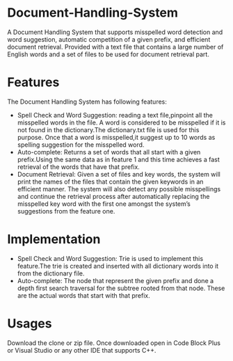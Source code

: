 # Document-Handling-System
A Document Handling System that supports misspelled word detection and word suggestion, automatic competition of a given prefix, and efficient document retrieval.
Provided with a text file that contains a large number of English words and a set of files to be used for document retrieval part. 
# Features
The Document Handling System has following features:
- Spell Check and Word Suggestion: reading a text file,pinpoint all the misspelled words in the file. A word is considered to be misspelled if it is not found in the dictionary.The dictionary.txt file is used for this purpose. Once that a word is misspelled,it suggest up to 10 words as spelling suggestion for the misspelled word.
- Auto-complete:  Returns a set of words that all start with a given prefix.Using the same data as in feature 1 and this time achieves a fast retrieval of the words that have that prefix.
- Document Retrieval: Given a set of files and key words, the system will print the names of the files that contain the given keywords in an efficient manner. The system will also detect any possible misspellings and continue the retrieval process after automatically replacing the misspelled key word with the first one amongst the system’s suggestions from the feature one.
# Implementation
- Spell Check and Word Suggestion: Trie is used to implement this feature.The trie is created and inserted with all dictionary words into it from the dictionary file. 
- Auto-complete: The node that represent the given prefix and done a depth first search traversal for the subtree rooted from that node. These are the actual words that start with that prefix.
# Usages
Download the clone or zip file. Once downloaded open in Code Block Plus or Visual Studio or any other IDE that supports C++. 
